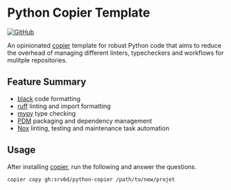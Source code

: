 # Python Copier Template

[![GitHub](https://img.shields.io/github/v/tag/srv6d/python-copier?logo=github&sort=semver)](https://github.com/srv6d/python-copier)

An opinionated [copier] template for robust Python code that aims to reduce the overhead
of managing different linters, typecheckers and workflows for mulitple repositories.

## Feature Summary

- [black] code formatting
- [ruff] linting and import formatting
- [mypy] type checking
- [PDM] packaging and dependency management
- [Nox] linting, testing and maintenance task automation

## Usage

After installing [copier], run the following and answer the questions.

```shell
copier copy gh:srv6d/python-copier /path/to/new/projet
```

[copier]: https://github.com/copier-org/copier/
[black]: https://github.com/psf/black
[ruff]: https://github.com/charliermarsh/ruff
[mypy]: https://github.com/python/mypy
[pdm]: https://github.com/pdm-project/pdm
[nox]: https://github.com/wntrblm/nox
